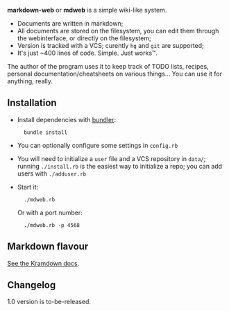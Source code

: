 **markdown-web** or **mdweb** is a simple wiki-like system.

- Documents are written in markdown;
- All documents are stored on the filesystem, you can edit them through the
  webinterface, or directly on the filesystem;
- Version is tracked with a VCS; curently `hg` and `git` are supported;
- It's just ~400 lines of code. Simple. Just works™.

The author of the program uses it to keep track of TODO lists, recipes, personal
documentation/cheatsheets on various things... You can use it for anything,
really.


Installation
------------
- Install dependencies with  [bundler][bundler]:

        bundle install

- You can optionally configure some settings in `config.rb`

- You will need to initialize a `user` file and a VCS repository in `data/`;
  running `./install.rb` is the easiest way to initialize a repo; you can add
  users with `./adduser.rb`

- Start it:

        ./mdweb.rb

  Or with a port number:

        ./mdweb.rb -p 4568


Markdown flavour
----------------
[See the Kramdown docs](http://kramdown.gettalong.org/syntax.html).


Changelog
---------
1.0 version is to-be-released.



[kramdown]: http://kramdown.gettalong.org/
[sinatra]: http://www.sinatrarb.com/
[bundler]: http://bundler.io/
